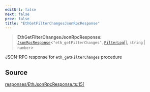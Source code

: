 ```yaml
---
editUrl: false
next: false
prev: false
title: "EthGetFilterChangesJsonRpcResponse"
---
```


> **EthGetFilterChangesJsonRpcResponse**: [`JsonRpcResponse`](/reference/jsonrpc/type-aliases/jsonrpcresponse/)\<`"eth_getFilterChanges"`, [`FilterLog`](/reference/actions-types/type-aliases/filterlog/)[], `string` \| `number`\>

JSON-RPC response for `eth_getFilterChanges` procedure

## Source

[responses/EthJsonRpcResponse.ts:151](https://github.com/evmts/tevm-monorepo/blob/main/packages/procedures-types/src/responses/EthJsonRpcResponse.ts#L151)
